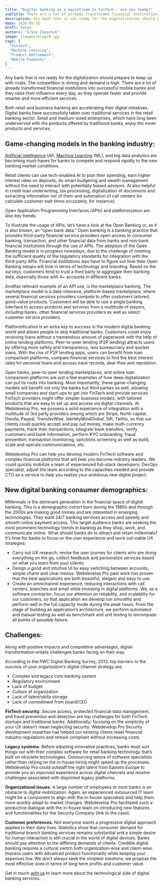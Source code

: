 ```yaml
---
title: "Digital banking as a mainstream in FinTech - are you ready?"
subTitle: There are a lot of already transformed financial institutions into successful mobile banks and they raise their influence every day
description: Any bank that is not ready for the digitalization should prepare to keep up with rivals. The competition is strong and demand is high. There are a lot of already transformed financial institutions into successful mobile banks and they raise their influence every day, as they operate faster and provide smarter and more efficient services.
date: 2020-05-16
draft: false
authors: "Iryna Zayachuk"
image: /images/blog/9.jpg
tags: [
  "Fintech",
  "Machine Learning",
  "Product Refinement",
  "Mobile Payments"
]
---
```


Any bank that is not ready for the digitalization should prepare to keep up with rivals. The competition is strong and demand is high. There are a lot of already transformed financial institutions into successful mobile banks and they raise their influence every day, as they operate faster and provide smarter and more efficient services.

Both retail and business banking are accelerating their digital initiatives. Digital banks have successfully taken over traditional services in the retail banking sector. Small and medium-sized enterprises, which have long been underserved with the products offered by traditional banks, enjoy the novel products and services.

## Game-changing models in the banking industry:

[Artificial intelligence](/services/ai-ml-development) (AI), [Machine Learning](/services/ai-ml-development) (ML), and big data analytics are becoming must-haves for banks to compete and respond rapidly to the new banking market conditions.

Retail clients can use tech-enabled AI to plan their spending, earn higher interest rates on deposits, do smart budgeting and wealth management without the need to interact with potentially biased advisors. AI also helpful in credit loan underwriting, tax processing, digitalization of documents and extracting information out of them and automation of call centers (to calculate customer wait times accurately, for instance).

Open Application Programming Interfaces (APIs) and platformization are also key trends.

To illustrate the usage of APIs, let’s have a look at the Open Banking or, as it is also known, an "open bank data." Open banking is a banking practice that provides third-party financial service providers open access to consumer banking, transaction, and other financial data from banks and non-bank financial institutions through the use of APIs. The adoption of the Open Banking model is in progress nowadays, due to the challenge of meeting the sufficient quality of the regulatory standards for integration with the third-party APIs. Financial institutions also have to figure out how their Open Banking setups will look in terms of technology and branding. Based on the surveys, customers tend to trust a third party to aggregate their banking data, especially those with 4+ accounts in different banks.

Another relevant example of an API use, is the marketplace banking. The marketplace model is a data-intensive, platform-based marketplace, where several financial services providers compete to offer customers tailored, good-value products. Customers will be able to use a single banking interface to access products and services from a multitude of players, including banks, other financial services providers as well as select customer service providers.

Platformification is an extra key to success in the modern digital banking world and allows people to skip traditional banks. Customers could enjoy receiving loans without a tremendous amount of paperwork with the help of online lending platforms. Peer-to-peer lending (P2P lending) attracts users by offering more safety and transparency, less bureaucracy and quicker loans. With the rise of P2P lending apps, users can benefit from loan comparison platforms, compare financial services to find the best interest rates for personal loans and access track records, deal-flow and reputation.

Open banks, peer-to-peer lending marketplaces, and online loan comparison platforms are just a few examples of how deep digitalization can put its roots into banking. Most importantly, these game-changing models will benefit not only the banks but third parties as well, allowing small companies and start-ups to get into FinTech and provide services. FinTech providers might offer simpler business models, with tailored products that are easy to set up and access via digital channels. At Webdevelop Pro, we possess a solid experience of integration with a multitude of 3rd party providers among which are Stripe, North capital, Dwolla, Paypal, TransferWise, IdentityMindGlobal, Sift, Twillio, so that our clients could quickly accept and pay out money, make multi-currency payments, track their transactions, integrate bank transfers, verify customers and bank information, perform KYC onboarding, fraud prevention, transaction monitoring, sanctions screening as well as build, scale and operate communications, etc.

Webdevelop Pro can help you develop modern FinTech software and complex financial platforms that will help you become industry leaders. We could quickly mobilize a team of experienced full-stack developers, DevOps specialist, adjust the team according to the capacities needed and provide CTO as a service to help you realize your ambitious new digital project.

## New digital banking consumer demographics:

Millennials is the dominant generation in the financial space of digital banking. This is a demographic cohort born during the 1980s and through the 2000s are making good money and are interested in emerging technologies. They want 24/7 banking services access and speedy and smooth online payment access. This target audience banks are seeking the most prominent technology trends in banking as they shop, work, and communicate online. What should banks do to attract and retain millennials? It’s time for banks to focus on the user experience and work out viable UX strategies:

- Carry out UX research, revise the user journey for clients who are doing everything on the go, collect feedback and personalize services based on what you learn from your clients;
- Design a good and intuitive UI by easy switching between accounts, simple charts and clear menus. Webdevelop Pro past work has proven that the best applications are both beautiful, elegant and easy to use.
- Create an omnichannel experience, reducing interactions with call centers, branches and email while investing in digital platforms. We, as a software contractor, focus our attention on reliability, and scalability for our customers, so that application we develop run smoothly and perform well in the full capacity mode during the peak hours. From the stage of building an application’s architecture, we perform automated and manual testing as well as benchmark and unit testing to encompass all points of possible failure.

## Challenges:

Along with positive impacts and competitive advantages, digital transformation entails challenges banks facing on their way.

According to the PWC Digital Banking Survey, 2013, top barriers to the success of your organization’s digital channel strategy are:

- Complex and legacy core banking system
- Regulatory environment
- Lack of budget
- Culture of organization
- Lack of talent/skills storage
- Lack of commitment from board/CEO

**FinTech security.** Secure access, protected financial data management, and fraud prevention and detection are top challenges for both FinTech startups and traditional banks. Additionally, focusing on the simplicity of your UX doesn’t mean neglecting security. Webdevelop Pro Security development expertise has helped our existing clients meet financial industry regulations and remain compliant without increasing costs.

**Legacy systems.** Before adopting innovative practices, banks must sort things out with their complex software for retail banking technology that’s built on obsolete technologies. Outsourcing teams of software specialists rather than relying on the in-house hiring might speed up the processes. Webdevelop Pro could outstaff the right talent from Eastern Europe to provide you an improved experience across digital channels and resolve challenges associated with disjointed legacy platforms.

**Organizational issues.** A large number of employees at most banks is an obstacle to digital mobilization. Again, an experienced outsourced IT team might be a component to align with the in-house specialists and help them more quickly adapt to market changes. Webdevelop Pro facilitated such a productive dialogue with the in-house team on introducing new features and functionalities for the Security Company (link to the case).

**Customer preferences.** Not everyone wants a progressive digital approach applied to their daily lives. Statistics show that consumer demand for traditional branch banking services remains substantial and a simple desire for human interaction is still crucial in the world of digital devices. Banks should pay attention to the differing demands of clients. Credible digital banking requires a cultural switch both organization-wise and client-wise. Impress users with advanced product functionality while keeping your expenses low. We don’t always seek the simplest solutions; we propose the most effective ones in terms of long-term profits and customer value.

Get in touch [with us](/contacts) to learn more about the technological side of digital banking services.
